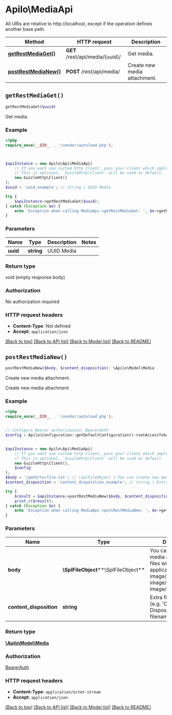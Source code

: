 # Apilo\MediaApi

All URIs are relative to http://localhost, except if the operation defines another base path.

| Method | HTTP request | Description |
| ------------- | ------------- | ------------- |
| [**getRestMediaGet()**](MediaApi.md#getRestMediaGet) | **GET** /rest/api/media/{uuid}/ | Get media. |
| [**postRestMediaNew()**](MediaApi.md#postRestMediaNew) | **POST** /rest/api/media/ | Create new media attachment. |


## `getRestMediaGet()`

```php
getRestMediaGet($uuid)
```

Get media.

### Example

```php
<?php
require_once(__DIR__ . '/vendor/autoload.php');



$apiInstance = new Apilo\Api\MediaApi(
    // If you want use custom http client, pass your client which implements `GuzzleHttp\ClientInterface`.
    // This is optional, `GuzzleHttp\Client` will be used as default.
    new GuzzleHttp\Client()
);
$uuid = 'uuid_example'; // string | UUID Media

try {
    $apiInstance->getRestMediaGet($uuid);
} catch (Exception $e) {
    echo 'Exception when calling MediaApi->getRestMediaGet: ', $e->getMessage(), PHP_EOL;
}
```

### Parameters

| Name | Type | Description  | Notes |
| ------------- | ------------- | ------------- | ------------- |
| **uuid** | **string**| UUID Media | |

### Return type

void (empty response body)

### Authorization

No authorization required

### HTTP request headers

- **Content-Type**: Not defined
- **Accept**: `application/json`

[[Back to top]](#) [[Back to API list]](../../README.md#endpoints)
[[Back to Model list]](../../README.md#models)
[[Back to README]](../../README.md)

## `postRestMediaNew()`

```php
postRestMediaNew($body, $content_disposition): \Apilo\Model\Media
```

Create new media attachment.

Create new media attachment

### Example

```php
<?php
require_once(__DIR__ . '/vendor/autoload.php');


// Configure Bearer authorization: BearerAuth
$config = Apilo\Configuration::getDefaultConfiguration()->setAccessToken('YOUR_ACCESS_TOKEN');


$apiInstance = new Apilo\Api\MediaApi(
    // If you want use custom http client, pass your client which implements `GuzzleHttp\ClientInterface`.
    // This is optional, `GuzzleHttp\Client` will be used as default.
    new GuzzleHttp\Client(),
    $config
);
$body = '/path/to/file.txt'; // \SplFileObject | You can create new media attachment for files with type application/pdf, image/jpeg, image/png, image/gif, image/webp
$content_disposition = 'content_disposition_example'; // string | Extra file parameters (e.g. 'Content-Disposition: filename=invoice.pdf')

try {
    $result = $apiInstance->postRestMediaNew($body, $content_disposition);
    print_r($result);
} catch (Exception $e) {
    echo 'Exception when calling MediaApi->postRestMediaNew: ', $e->getMessage(), PHP_EOL;
}
```

### Parameters

| Name | Type | Description  | Notes |
| ------------- | ------------- | ------------- | ------------- |
| **body** | **\SplFileObject****\SplFileObject**| You can create new media attachment for files with type application/pdf, image/jpeg, image/png, image/gif, image/webp | |
| **content_disposition** | **string**| Extra file parameters (e.g. &#39;Content-Disposition: filename&#x3D;invoice.pdf&#39;) | [optional] |

### Return type

[**\Apilo\Model\Media**](../Model/Media.md)

### Authorization

[BearerAuth](../../README.md#BearerAuth)

### HTTP request headers

- **Content-Type**: `application/octet-stream`
- **Accept**: `application/json`

[[Back to top]](#) [[Back to API list]](../../README.md#endpoints)
[[Back to Model list]](../../README.md#models)
[[Back to README]](../../README.md)
